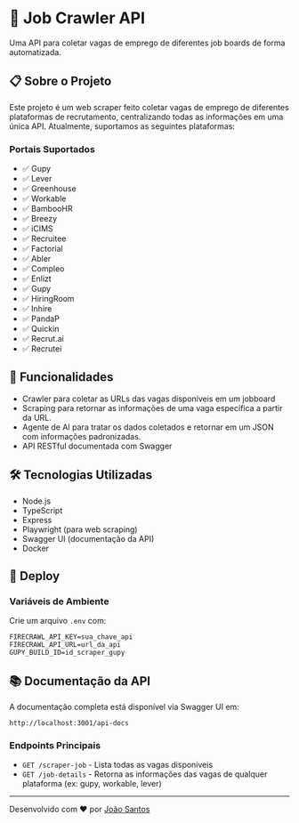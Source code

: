 # 🎯 Job Crawler API

Uma API para coletar vagas de emprego de diferentes job boards de forma automatizada.

## 📋 Sobre o Projeto

Este projeto é um web scraper feito coletar vagas de emprego de diferentes plataformas de recrutamento, centralizando todas as informações em uma única API. Atualmente, suportamos as seguintes plataformas:

### Portais Suportados

- ✅ Gupy
- ✅ Lever
- ✅ Greenhouse
- ✅ Workable
- ✅ BambooHR
- ✅ Breezy
- ✅ iCIMS
- ✅ Recruitee
- ✅ Factorial
- ✅ Abler
- ✅ Compleo
- ✅ Enlizt
- ✅ Gupy
- ✅ HiringRoom
- ✅ Inhire
- ✅ PandaP
- ✅ Quickin
- ✅ Recrut.ai
- ✅ Recrutei

## 🚀 Funcionalidades

- Crawler para coletar as URLs das vagas disponíveis em um jobboard
- Scraping para retornar as informações de uma vaga específica a partir da URL.
- Agente de AI para tratar os dados coletados e retornar em um JSON com informações padronizadas.
- API RESTful documentada com Swagger

## 🛠️ Tecnologias Utilizadas

- Node.js
- TypeScript
- Express
- Playwright (para web scraping)
- Swagger UI (documentação da API)
- Docker

## 🚀 Deploy


### Variáveis de Ambiente
Crie um arquivo `.env` com:

```env
FIRECRAWL_API_KEY=sua_chave_api
FIRECRAWL_API_URL=url_da_api
GUPY_BUILD_ID=id_scraper_gupy
```

## 📚 Documentação da API

A documentação completa está disponível via Swagger UI em:
```
http://localhost:3001/api-docs
```

### Endpoints Principais

- `GET /scraper-job` - Lista todas as vagas disponíveis
- `GET /job-details` - Retorna as informações das vagas de qualquer plataforma (ex: gupy, workable, lever)

---

Desenvolvido com ❤️ por [João Santos](https://github.com/joaogsantosc)
```